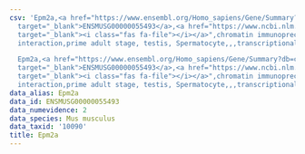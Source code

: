 ```yaml
---
csv: 'Epm2a,<a href="https://www.ensembl.org/Homo_sapiens/Gene/Summary?db=core;g=ENSMUSG00000055493"
  target="_blank">ENSMUSG00000055493</a>,<a href="https://www.ncbi.nlm.nih.gov/pubmed/25450459"
  target="_blank"><i class="fas fa-file"></i></a>",chromatin immunoprecipitation assay,direct
  interaction,prime adult stage, testis, Spermatocyte,,,transcriptional regulation,

  Epm2a,<a href="https://www.ensembl.org/Homo_sapiens/Gene/Summary?db=core;g=ENSMUSG00000055493"
  target="_blank">ENSMUSG00000055493</a>,<a href="https://www.ncbi.nlm.nih.gov/pubmed/25450459"
  target="_blank"><i class="fas fa-file"></i></a>",chromatin immunoprecipitation assay,direct
  interaction,prime adult stage, testis, Spermatocyte,,,transcriptional regulation,'
data_alias: Epm2a
data_id: ENSMUSG00000055493
data_numevidence: 2
data_species: Mus musculus
data_taxid: '10090'
title: Epm2a
---
```

